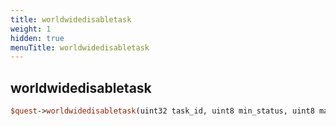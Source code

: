 ```yaml
---
title: worldwidedisabletask
weight: 1
hidden: true
menuTitle: worldwidedisabletask
---
```

## worldwidedisabletask
```perl
$quest->worldwidedisabletask(uint32 task_id, uint8 min_status, uint8 max_status)
```